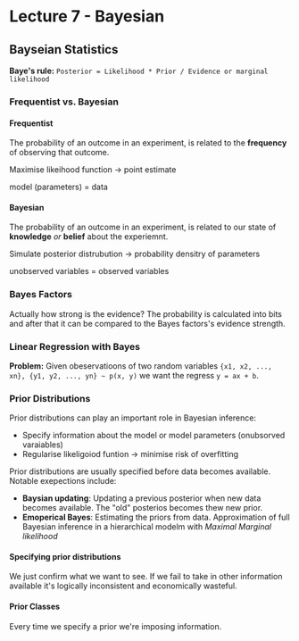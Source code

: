 # Lecture 7 - Bayesian

## Bayseian Statistics

**Baye's rule:** `Posterior = Likelihood * Prior / Evidence or marginal likelihood`

### Frequentist vs. Bayesian

#### Frequentist

The probability of an outcome in an experiment, is related to the **frequency** of observing that outcome.

Maximise likeihood function &rarr; point estimate

model (parameters) = data

#### Bayesian

The probability of an outcome in an experiment, is related to our state of **knowledge** _or_ **belief** about the experiemnt.

Simulate posterior distrubution &rarr; probability densitry of parameters

unobserved variables = observed variables

### Bayes Factors

Actually how strong is the evidence? The probability is calculated into bits and after that it can be compared to the Bayes factors's evidence strength.

### Linear Regression with Bayes

**Problem:** Given obeservatioons of two random variables `{x1, x2, ..., xn}, {y1, y2, ..., yn} ~ p(x, y)` we want the regress `y = ax + b`.

### Prior Distributions

Prior distributions can play an important role in Bayesian inference:

- Specify information about the model or model parameters (onubsorved varaiables)
- Regularise likeligoiod funtion &rarr; minimise risk of overfitting

Prior distributions are usually specified before data becomes available. Notable exepections include:

- **Baysian updating**: Updating a previous posterior when new data becomes available. The "old" posterios becomes thew new prior.
- **Emoperical Bayes**: Estimating the priors from data. Approximation of full Bayesian inference in a hierarchical modelm with _Maximal Marginal likelihood_

#### Specifying prior distributions

We just confirm what we want to see. If we fail to take in other information available it's logically inconsistent and economically wasteful.

#### Prior Classes

Every time we specify a prior we're imposing information.

